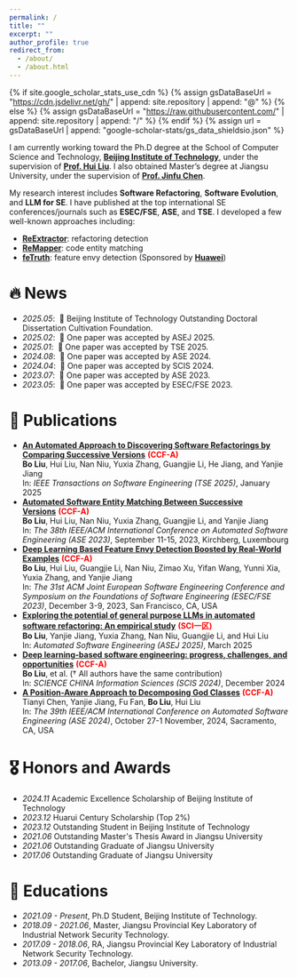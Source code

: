```yaml
---
permalink: /
title: ""
excerpt: ""
author_profile: true
redirect_from: 
  - /about/
  - /about.html
---
```


{% if site.google_scholar_stats_use_cdn %}
{% assign gsDataBaseUrl = "https://cdn.jsdelivr.net/gh/" | append: site.repository | append: "@" %}
{% else %}
{% assign gsDataBaseUrl = "https://raw.githubusercontent.com/" | append: site.repository | append: "/" %}
{% endif %}
{% assign url = gsDataBaseUrl | append: "google-scholar-stats/gs_data_shieldsio.json" %}

<span class='anchor' id='about-me'></span>

I am currently working toward the Ph.D degree at the School of Computer Science and Technology, **[Beijing Institute of Technology](https://www.bit.edu.cn/)**, under the supervision of **[Prof. Hui Liu](https://liuhuigmail.github.io/)**. I also obtained Master’s degree at Jiangsu University, under the supervision of **[Prof. Jinfu Chen](https://cs.ujs.edu.cn/info/1508/30277.htm)**.

My research interest includes **Software Refactoring**, **Software Evolution**, and **LLM for SE**. I have published at the top international SE conferences/journals such as **ESEC/FSE**, **ASE**, and **TSE**.  I developed a few well-known approaches including:

- **[ReExtractor](https://github.com/lyoubo/ReExtractor)**: refactoring detection
- **[ReMapper](https://github.com/lyoubo/ReMapper)**: code entity matching
- **[feTruth](https://github.com/lyoubo/feTruth)**: feature envy detection (Sponsored by **[Huawei](https://bbs.huaweicloud.com/blogs/416188?utm_source=zhihu&utm_medium=bbs-ex&utm_campaign=other&utm_content=content)**)


# 🔥 News
- *2025.05*: &nbsp;🎉 Beijing Institute of Technology Outstanding Doctoral Dissertation Cultivation Foundation.
- *2025.02*: &nbsp;🎉 One paper was accepted by ASEJ 2025.
- *2025.01*: &nbsp;🎉 One paper was accepted by TSE 2025.
- *2024.08*: &nbsp;🎉 One paper was accepted by ASE 2024.
- *2024.04*: &nbsp;🎉 One paper was accepted by SCIS 2024.
- *2023.07*: &nbsp;🎉 One paper was accepted by ASE 2023. 
- *2023.05*: &nbsp;🎉 One paper was accepted by ESEC/FSE 2023.

# 📝 Publications 

- **[An Automated Approach to Discovering Software Refactorings by Comparing Successive Versions](https://ieeexplore.ieee.org/abstract/document/10855639)**&nbsp;<span style="color:red;font-weight:bold;">(CCF-A)</span>\
  **Bo Liu**, Hui Liu, Nan Niu, Yuxia Zhang, Guangjie Li, He Jiang, and Yanjie Jiang\
  In: *IEEE Transactions on Software Engineering (TSE 2025)*, January 2025
- **[Automated Software Entity Matching Between Successive Versions](https://ieeexplore.ieee.org/document/10298353)**&nbsp;<span style="color:red;font-weight:bold;">(CCF-A)</span>\
  **Bo Liu**, Hui Liu, Nan Niu, Yuxia Zhang, Guangjie Li, and Yanjie Jiang\
  In: *The 38th IEEE/ACM International Conference on Automated Software Engineering (ASE 2023)*, September 11-15, 2023, Kirchberg, Luxembourg
- **[Deep Learning Based Feature Envy Detection Boosted by Real-World Examples](https://dl.acm.org/doi/abs/10.1145/3611643.3616353)**&nbsp;<span style="color:red;font-weight:bold;">(CCF-A)</span>\
  **Bo Liu**, Hui Liu, Guangjie Li, Nan Niu, Zimao Xu, Yifan Wang, Yunni Xia, Yuxia Zhang, and Yanjie Jiang\
  In: *The 31st ACM Joint European Software Engineering Conference and Symposium on the Foundations of Software Engineering (ESEC/FSE 2023)*, December 3-9, 2023, San Francisco, CA, USA
- **[Exploring the potential of general purpose LLMs in automated software refactoring: An empirical study](https://link.springer.com/article/10.1007/s10515-025-00500-0)**&nbsp;<span style="color:red;font-weight:bold;">(SCI一区)</span>\
  **Bo Liu**, Yanjie Jiang, Yuxia Zhang, Nan Niu, Guangjie Li, and Hui Liu\
  In: *Automated Software Engineering (ASEJ 2025)*, March 2025
- **[Deep learning-based software engineering: progress, challenges, and opportunities](https://link.springer.com/article/10.1007/s11432-023-4127-5)**&nbsp;<span style="color:red;font-weight:bold;">(CCF-A)</span>\
  **Bo Liu**, et al. († All authors have the same contribution)\
  In: *SCIENCE CHINA Information Sciences (SCIS 2024)*, December 2024
- **[A Position-Aware Approach to Decomposing God Classes](https://dl.acm.org/doi/abs/10.1145/3691620.3694992)**&nbsp;<span style="color:red;font-weight:bold;">(CCF-A)</span>\
  Tianyi Chen, Yanjie Jiang, Fu Fan, **Bo Liu**, Hui Liu\
  In: *The 39th IEEE/ACM International Conference on Automated Software Engineering (ASE 2024)*, October 27-1 November, 2024, Sacramento, CA, USA


# 🎖 Honors and Awards
- *2024.11* Academic Excellence Scholarship of Beijing Institute of Technology
- *2023.12* Huarui Century Scholarship (Top 2%)
- *2023.12* Outstanding Student in Beijing Institute of Technology
- *2021.06* Outstanding Master's Thesis Award in Jiangsu University
- *2021.06* Outstanding Graduate of Jiangsu University
- *2017.06* Outstanding Graduate of Jiangsu University

# 📖 Educations
- *2021.09 - Present*, Ph.D Student, Beijing Institute of Technology. 
- *2018.09 - 2021.06*, Master, Jiangsu Provincial Key Laboratory of Industrial Network Security Technology. 
- *2017.09 - 2018.06*, RA, Jiangsu Provincial Key Laboratory of Industrial Network Security Technology. 
- *2013.09 - 2017.06*, Bachelor, Jiangsu University.
